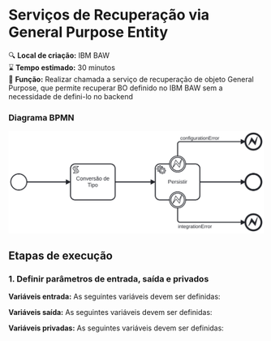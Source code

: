 ﻿# Serviços de Recuperação via General Purpose Entity
 
🔍️ **Local de criação:** IBM BAW  
⌛️ **Tempo estimado:** 30 minutos  
🔧 **Função:** Realizar chamada a serviço de recuperação de objeto General Purpose, que permite recuperar BO definido no IBM BAW sem a necessidade de defini-lo no backend  

### Diagrama BPMN
![BPMN](img/servico_persistir_general_purpose_entity.svg)

## Etapas de execução

### 1. Definir parâmetros de entrada, saída e privados

**Variáveis entrada:** As seguintes variáveis devem ser definidas:

**Variáveis saída:** As seguintes variáveis devem ser definidas:

**Variáveis privadas:** As seguintes variáveis devem ser definidas:
